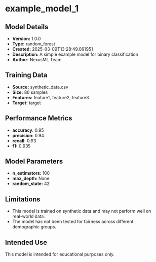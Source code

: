 # example_model_1

## Model Details

- **Version:** 1.0.0
- **Type:** random_forest
- **Created:** 2025-03-09T13:28:49.061951
- **Description:** A simple example model for binary classification
- **Author:** NexusML Team

## Training Data

- **Source:** synthetic_data.csv
- **Size:** 80 samples
- **Features:** feature1, feature2, feature3
- **Target:** target

## Performance Metrics

- **accuracy:** 0.95
- **precision:** 0.94
- **recall:** 0.93
- **f1:** 0.935

## Model Parameters

- **n_estimators:** 100
- **max_depth:** None
- **random_state:** 42

## Limitations

- This model is trained on synthetic data and may not perform well on real-world data.
- The model has not been tested for fairness across different demographic groups.

## Intended Use

This model is intended for educational purposes only.
